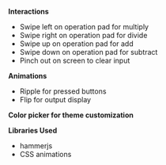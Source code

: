 **Interactions**
- Swipe left on operation pad for multiply
- Swipe right on operation pad for divide
- Swipe up on operation pad for add
- Swipe down on operation pad for subtract
- Pinch out on screen to clear input

**Animations**
- Ripple for pressed buttons
- Flip for output display

**Color picker for theme customization**

**Libraries Used**
- hammerjs
- CSS animations